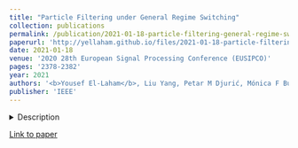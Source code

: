 ```yaml
---
title: "Particle Filtering under General Regime Switching"
collection: publications
permalink: /publication/2021-01-18-particle-filtering-general-regime-switching
paperurl: 'http://yellaham.github.io/files/2021-01-18-particle-filtering-general-regime-switching.pdf'
date: 2021-01-18
venue: '2020 28th European Signal Processing Conference (EUSIPCO)'
pages: '2378-2382'
year: 2021
authors: '<b>Yousef El-Laham</b>, Liu Yang, Petar M Djurić, Mónica F Bugallo'
publisher: 'IEEE'
---
```


<details>
<summary>Description</summary>
<br>
In this paper, we consider a new framework for particle filtering under model uncertainty that operates beyond the scope 
of Markovian switching systems. Specifically, we develop a novel particle filtering algorithm that applies to general 
regime switching systems, where the model index is augmented as an unknown time-varying parameter in the system. The 
proposed approach does not require the use of multiple filters and can maintain a diverse set of particles for each 
considered model through appropriate choice of the particle filtering proposal distribution. The flexibility of the 
proposed approach allows for long-term dependencies between the models, which enables its use to a wider variety of 
real-world applications. We validate the method on a synthetic data experiment and show that it outperforms 
state-of-the-art multiple model particle filtering approaches that require the use of multiple filters.
</details>

[Link to paper](http://yellaham.github.io/files/2021-01-18-particle-filtering-general-regime-switching.pdf)